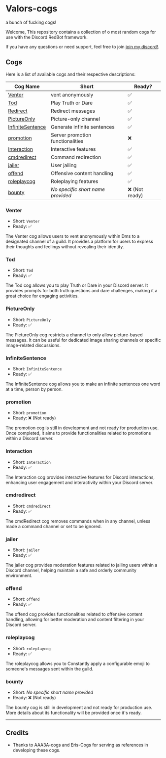 # Valors-cogs
a bunch of fucking cogs! 

Welcome, This repository contains a collection of o most random cogs for use with the Discord RedBot framework.

If you have any questions or need support, feel free to join [join my discord!](https://discord.gg/QysVtMvgSN).

## Cogs

Here is a list of available cogs and their respective descriptions:

| Cog Name | Short | Ready? |
| --- | --- | --- |
| [Venter](#venter) | vent anonymously | ✅ |
| [Tod](#truthOrDare) | Play Truth or Dare | ✅ |
| [Redirect](#Redirect) | Redirect messages | ✅ |
| [PictureOnly](#PictureOnly) | Picture-only channel | ✅ |
| [InfiniteSentence](#InfiniteSentence) | Generate infinite sentences | ✅ |
| [promotion](#promotion) | Server promotion functionalities | ❌ |
| [Interaction](#interaction) | Interactive features | ✅ |
| [cmdredirect](#cmdredirect) | Command redirection | ✅ |
| [jailer](#jailer) | User jailing | ✅ |
| [offend](#offend) | Offensive content handling | ✅ |
| [roleplaycog](#roleplaycog) | Roleplaying features | ✅ |
| [bounty](#bounty) | *No specific short name provided* | ❌ (Not ready) |

### Venter

- Short: `Venter`
- Ready: ✅

The Venter cog allows users to vent anonymously within Dms to a designated channel of a guild. It provides a platform for users to express their thoughts and feelings without revealing their identity.

### Tod

- Short: `Tod`
- Ready: ✅

The Tod cog allows you to play Truth or Dare in your Discord server. It provides prompts for both truth questions and dare challenges, making it a great choice for engaging activities.

### PictureOnly

- Short: `PictureOnly`
- Ready: ✅

The PictureOnly cog restricts a channel to only allow picture-based messages. It can be useful for dedicated image sharing channels or specific image-related discussions.

### InfiniteSentence

- Short: `InfiniteSentence`
- Ready: ✅

The InfiniteSentence cog allows you to make an infinite sentences one word at a time, person by person.

### promotion

- Short: `promotion`
- Ready: ❌ (Not ready)

The promotion cog is still in development and not ready for production use. Once completed, it aims to provide functionalities related to promotions within a Discord server.

### Interaction

- Short: `Interaction`
- Ready: ✅

The Interaction cog provides interactive features for Discord interactions, enhancing user engagement and interactivity within your Discord server.

### cmdredirect

- Short: `cmdredirect`
- Ready: ✅

The cmdRedirect cog removes commands when in any channel, unless made a command channel or set to be ignored.

### jailer

- Short: `jailer`
- Ready: ✅

The jailer cog provides moderation features related to jailing users within a Discord channel, helping maintain a safe and orderly community environment.

### offend

- Short: `offend`
- Ready: ✅

The offend cog provides functionalities related to offensive content handling, allowing for better moderation and content filtering in your Discord server.

### roleplaycog

- Short: `roleplaycog`
- Ready: ✅

The roleplaycog allows you to Constantly apply a configurable emoji to someone's messages sent within the guild. 

### bounty

- Short: *No specific short name provided*
- Ready: ❌ (Not ready)

The bounty cog is still in development and not ready for production use. More details about its functionality will be provided once it's ready.

-------
Credits
-------

- Thanks to AAA3A-cogs and Eris-Cogs for serving as references in developing these cogs.
